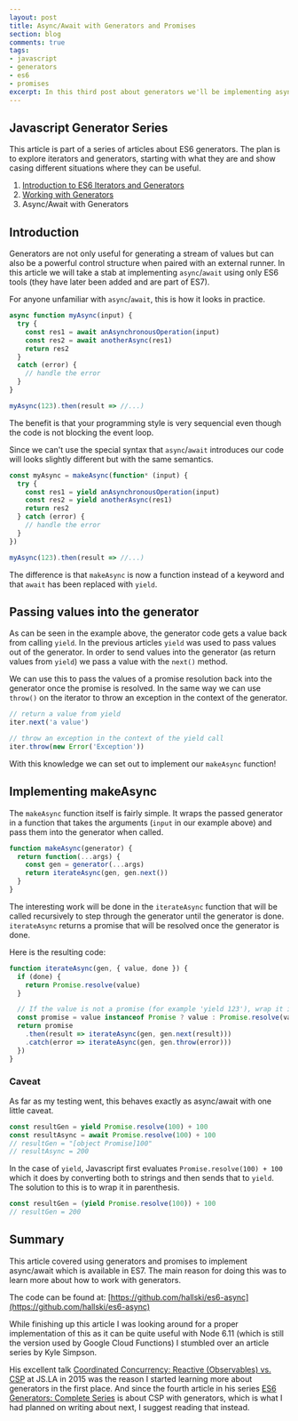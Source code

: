 ```yaml
---
layout: post
title: Async/Await with Generators and Promises
section: blog
comments: true
tags:
- javascript
- generators
- es6
- promises
excerpt: In this third post about generators we'll be implementing async/await for ES6 with the help of generators and Promises.
---
```

## Javascript Generator Series
This article is part of a series of articles about ES6 generators. The plan is to explore iterators and generators, starting with what they are and show casing different situations where they can be useful.

1. [Introduction to ES6 Iterators and Generators](/blog/intro-to-es6-iter-and-generators)
2. [Working with Generators](/blog/working-with-generators)
3. Async/Await with Generators

## Introduction
Generators are not only useful for generating a stream of values but can also be a powerful control structure when paired with an external runner. In this article we will take a stab at implementing `async`/`await` using only ES6 tools (they have later been added and are part of ES7).

For anyone unfamiliar with `async`/`await`, this is how it looks in practice.

```javascript
async function myAsync(input) {
  try {
    const res1 = await anAsynchronousOperation(input)
    const res2 = await anotherAsync(res1)
    return res2
  }
  catch (error) {
    // handle the error
  }
}

myAsync(123).then(result => //...)
```
The benefit is that your programming style is very sequencial even though the code is not blocking the event loop.

Since we can't use the special syntax that `async`/`await` introduces our code will looks slightly different but with the same semantics.

```javascript
const myAsync = makeAsync(function* (input) {
  try {
    const res1 = yield anAsynchronousOperation(input)
    const res2 = yield anotherAsync(res1)
    return res2
  } catch (error) {
    // handle the error
  }
})

myAsync(123).then(result => //...)
```

The difference is that `makeAsync` is now a function instead of a keyword and that `await` has been replaced with `yield`.

## Passing values into the generator
As can be seen in the example above, the generator code gets a value back from calling `yield`. In the previous articles `yield` was used to pass values out of the generator. In order to send values into the generator (as return values from `yield`) we pass a value with the `next()` method.

We can use this to pass the values of a promise resolution back into the generator once the promise is resolved. In the same way we can use `throw()` on the iterator to throw an exception in the context of the generator.

```javascript
// return a value from yield
iter.next('a value')

// throw an exception in the context of the yield call
iter.throw(new Error('Exception'))
```

With this knowledge we can set out to implement our `makeAsync` function!

## Implementing makeAsync
The `makeAsync` function itself is fairly simple. It wraps the passed generator in a function that takes the arguments (`input` in our example above) and pass them into the generator when called.

```javascript
function makeAsync(generator) {
  return function(...args) {
    const gen = generator(...args)
    return iterateAsync(gen, gen.next())
  }
}
```

The interesting work will be done in the `iterateAsync` function that will be called recursively to step through the generator until the generator is done. `iterateAsync` returns a promise that will be resolved once the generator is done.

Here is the resulting code:
```javascript
function iterateAsync(gen, { value, done }) {
  if (done) {
    return Promise.resolve(value)
  }

  // If the value is not a promise (for example 'yield 123'), wrap it in one.
  const promise = value instanceof Promise ? value : Promise.resolve(value)
  return promise
    .then(result => iterateAsync(gen, gen.next(result)))
    .catch(error => iterateAsync(gen, gen.throw(error)))
  })
}
```

### Caveat
As far as my testing went, this behaves exactly as async/await with one little caveat.

```javascript
const resultGen = yield Promise.resolve(100) + 100
const resultAsync = await Promise.resolve(100) + 100
// resultGen = "[object Promise]100"
// resultAsync = 200
```

In the case of `yield`, Javascript first evaluates `Promise.resolve(100) + 100` which it does by converting both to strings and then sends that to `yield`. The solution to this is to wrap it in parenthesis.

```javascript
const resultGen = (yield Promise.resolve(100)) + 100
// resultGen = 200
```

## Summary
This article covered using generators and promises to implement async/await which is available in ES7. The main reason for doing this was to learn more about how to work with generators.

The code can be found at: [https://github.com/hallski/es6-async](https://github.com/hallski/es6-async)

While finishing up this article I was looking around for a proper implementation of this as it can be quite useful with Node 6.11 (which is still the version used by Google Cloud Functions) I stumbled over an article series by Kyle Simpson.

His excellent talk [Coordinated Concurrency: Reactive (Observables) vs. CSP](https://www.youtube.com/watch?v=NNcT9ZehM6g) at JS.LA in 2015 was the reason I started learning more about generators in the first place. And since the fourth article in his series [ES6 Generators: Complete Series](https://davidwalsh.name/es6-generators) is about CSP with generators, which is what I had planned on writing about next, I suggest reading that instead.

